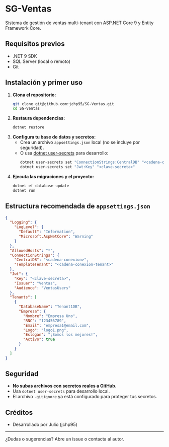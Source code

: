 # SG-Ventas

Sistema de gestión de ventas multi-tenant con ASP.NET Core 9 y Entity Framework Core.

## Requisitos previos

- .NET 9 SDK
- SQL Server (local o remoto)
- Git

## Instalación y primer uso

1. **Clona el repositorio:**
   ```bash
   git clone git@github.com:jchp95/SG-Ventas.git
   cd SG-Ventas
   ```
2. **Restaura dependencias:**
   ```bash
   dotnet restore
   ```
3. **Configura tu base de datos y secretos:**
   - Crea un archivo `appsettings.json` local (no se incluye por seguridad).
   - O usa [dotnet user-secrets](https://learn.microsoft.com/es-es/aspnet/core/security/app-secrets) para desarrollo:
     ```bash
     dotnet user-secrets set "ConnectionStrings:CentralDB" "<cadena-conexion>"
     dotnet user-secrets set "Jwt:Key" "<clave-secreta>"
     ```
4. **Ejecuta las migraciones y el proyecto:**
   ```bash
   dotnet ef database update
   dotnet run
   ```

## Estructura recomendada de `appsettings.json`

```json
{
  "Logging": {
    "LogLevel": {
      "Default": "Information",
      "Microsoft.AspNetCore": "Warning"
    }
  },
  "AllowedHosts": "*",
  "ConnectionStrings": {
    "CentralDB": "<cadena-conexion>",
    "TemplateTenant": "<cadena-conexion-tenant>"
  },
  "Jwt": {
    "Key": "<clave-secreta>",
    "Issuer": "Ventas",
    "Audience": "VentasUsers"
  },
  "Tenants": [
    {
      "DatabaseName": "Tenant1DB",
      "Empresa": {
        "Nombre": "Empresa Uno",
        "RNC": "123456789",
        "Email": "empresa1@email.com",
        "Logo": "logo1.png",
        "Eslogan": "¡Somos los mejores!",
        "Activo": true
      }
    }
  ]
}
```

## Seguridad
- **No subas archivos con secretos reales a GitHub.**
- Usa `dotnet user-secrets` para desarrollo local.
- El archivo `.gitignore` ya está configurado para proteger tus secretos.

## Créditos
- Desarrollado por Julio (jchp95)

---
¿Dudas o sugerencias? Abre un issue o contacta al autor.

